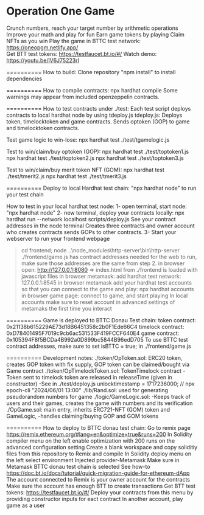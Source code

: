 # Operation One Game

Crunch numbers, reach your target number by arithmetic operations
Improve your math and play for fun
Earn game tokens by playing
Claim NFTs as you win
Play the game in BTTC test network: https://oneopgm.netlify.app/  
Get BTT test tokens: https://testfaucet.bt.io/#/
Watch demo: https://youtu.be/lV6J75223rI

==========
How to build:
Clone repository
"npm install" to install dependencies

==========
How to compile contracts:
npx hardhat compile
Some warnings may appear from included openzeppelin contracts. 

==========
How to test contracts under ./test:
Each test script deploys contracts to local hardhat node by using tdeploy.js
tdeploy.js: Deploys token, timelocktoken and game contracts.
Sends optoken (GOP) to game and timelocktoken contracts.

Test game logic to win-lose:
npx hardhat test ./test/tgamelogic.js

Test to win/claim/buy optoken (GOP):
npx hardhat test ./test/toptoken1.js
npx hardhat test ./test/toptoken2.js
npx hardhat test ./test/toptoken3.js

Test to win/claim/buy merit token NFT (GOM):
npx hardhat test ./test/tmerit2.js
npx hardhat test ./test/tmerit3.js

==========
Deploy to local Hardhat test chain:
"npx hardhat node" to run your test chain

How to test in your local hardhat test node:
1- open terminal, start node: "npx hardhat node"
2- new terminal, deploy your contracts locally: npx hardhat run --network localhost scripts/deploy.js
See your contract addresses in the node terminal 
Creates three contracts and owner account who creates contracts sends GOPs to other contracts. 
3- Start your webserver to run your frontend webpage
> cd frontend; node ..\node_modules\http-server\bin\http-server
./frontend/game.js has contract addresses needed for the web to run, make sure those addresses are the same from step 2.
in browser open: http://127.0.0.1:8080  => index.html from ./frontend is loaded with javascript files
in browser metamask: add hardhat test network: 127.0.0.1:8545
in browser metamask add your hardhat test accounts so that you can connect to the game and play: npx hardhat accounts
in browser game page: connect to game, and start playing
In local accounts make sure to reset account in advanced settings of metamaks the first time you interact

==========
Game is deployed to BTTC Donau Test chain:
token contract: 0x21138b615229AE73d18B6451358c2b0F1Ede66C4 
timelock contract: 0xD78401495F7019c9cb6ac531533F419FCCF640E4
game contract: 0x105394F8f5BCDa4B992a0D899bc5844B96edD705
To use BTTC test contract addresses, make sure to set isBTTC = true; in ./frontend/game.js

==========
Development notes:
./token/OpToken.sol: ERC20 token, creates GOP token with fix supply, GOP token can be claimed/bought via Game contract
./token/OpTimelockToken.sol: TokenTimelock contract
-Token sent to timelock token are released in releaseTime (given in constructor)
-See in ./test/deploy.js unlocktimestamp = 1717236000; // npx epoch-cli "2024/06/01 13:00"
./lib/Rand.sol: used for generating pseudorandom numbers for game
./logic/GameLogic.sol:
-Keeps track of users and their games, creates the game with numbers and its verification
./OpGame.sol: main entry, inherits ERC721-NFT (GOM) token and GameLogic, 
-handles claiming/buying GOP and GOM tokens

==========
How to deploy to BTTC donau test chain:
Go to remix page
https://remix.ethereum.org/#lang=en&optimize=true&runs=200
In Solidity compiler menu on the left enable optimization with 200 runs on the advanced configuration setting
Create a blank workspace and copy soliditiy files from this repository to Remix and compile
In Solidity deploy menu on the left select environment Injected provider-Metamask
Make sure in Metamask BTTC donau test chain is selected
See how-to https://doc.bt.io/docs/tutorial/quick-migration-guide-for-ethereum-dApp
The account connected to Remix is your owner account for the contracts
Make sure the account has enough BTT to create transactions
Get BTT test tokens: https://testfaucet.bt.io/#/
Deploy your contracts from this menu by providing constructor inputs for eact contract
In another account, play game as a user

